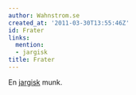 ```yaml
---
author: Wahnstrom.se
created_at: '2011-03-30T13:55:46Z'
id: Frater
links:
  mention:
  - jargisk
title: Frater
---
```


En [jargisk] munk.

  [jargisk]: jargisk
